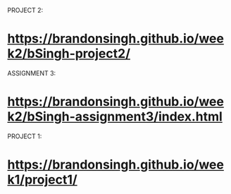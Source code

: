 
PROJECT 2:
# https://brandonsingh.github.io/week2/bSingh-project2/


ASSIGNMENT 3:
# https://brandonsingh.github.io/week2/bSingh-assignment3/index.html

PROJECT 1:
# https://brandonsingh.github.io/week1/project1/
